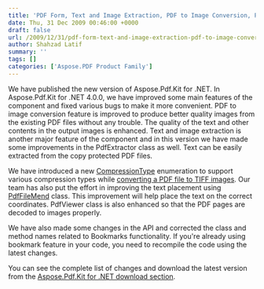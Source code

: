 ```yaml
---
title: 'PDF Form, Text and Image Extraction, PDF to Image Conversion, PDF Viewer and Formatted Text Features are Improved in Aspose.Pdf.Kit for .NET.'
date: Thu, 31 Dec 2009 00:46:00 +0000
draft: false
url: /2009/12/31/pdf-form-text-and-image-extraction-pdf-to-image-conversion-pdf-viewer-and-formatted-text-features-are-improved-in-aspose-pdf-kit-for-net/
author: Shahzad Latif
summary: ''
tags: []
categories: ['Aspose.PDF Product Family']
---
```


We have published the new version of Aspose.Pdf.Kit for .NET. In Aspose.Pdf.Kit for .NET 4.0.0, we have improved some main features of the component and fixed various bugs to make it more convenient. PDF to image conversion feature is improved to produce better quality images from the existing PDF files without any trouble. The quality of the text and other contents in the output images is enhanced. Text and image extraction is another major feature of the component and in this version we have made some improvements in the PdfExtractor class as well. Text can be easily extracted from the copy protected PDF files.  
  
We have introduced a new [CompressionType][1] enumeration to support various compression types while [converting a PDF file to TIFF images][2]. Our team has also put the effort in improving the text placement using [PdfFileMend][3] class. This improvement will help place the text on the correct coordinates. PdfViewer class is also enhanced so that the PDF pages are decoded to images properly.  
  
We have also made some changes in the API and corrected the class and method names related to Bookmarks functionality. If you're already using bookmark feature in your code, you need to recompile the code using the latest changes.  
  
You can see the complete list of changes and download the latest version from the [Aspose.Pdf.Kit for .NET download section][4].




[1]: https://docs.aspose.com/
[2]: https://downloads.aspose.com/total
[3]: https://docs.aspose.com/
[4]: http://www.aspose.com/community/files/51/.net-components/aspose.pdf.kit-for-.net/default.aspx




